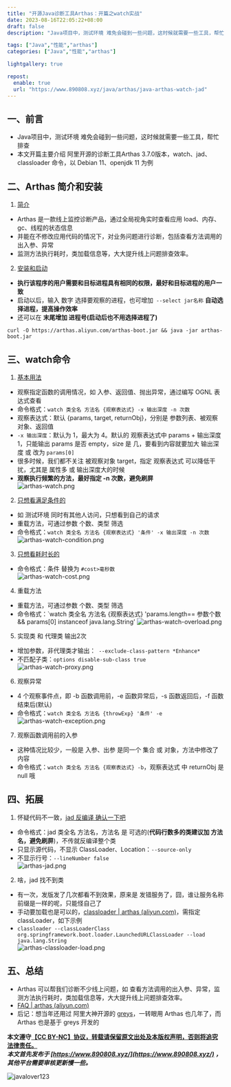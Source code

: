 ```yaml
---
title: "开源Java诊断工具Arthas：开篇之watch实战"
date: 2023-08-16T22:05:22+08:00
draft: false
description: "Java项目中，测试环境 难免会碰到一些问题，这时候就需要一些工具，帮忙排查。本文开篇主要介绍 阿里开源的诊断工具Arthas 3.7.0版本，watch、jad、classloader 命令，以 Debian 11、openjdk 11 为例。后面将继续介绍 Arthas 的其他妙用，敬请期待哦"

tags: ["Java","性能","arthas"]
categories: ["Java","性能","arthas"]

lightgallery: true

repost:
  enable: true
  url: "https://www.890808.xyz/java/arthas/java-arthas-watch-jad"
---
```


<!--more-->

## 一、前言  
- Java项目中，测试环境 难免会碰到一些问题，这时候就需要一些工具，帮忙排查
- 本文开篇主要介绍 阿里开源的诊断工具Arthas 3.7.0版本，watch、jad、classloader 命令，以 Debian 11、openjdk 11 为例

## 二、Arthas 简介和安装  
1. [简介](https://arthas.aliyun.com/doc/)  
- Arthas 是一款线上监控诊断产品，通过全局视角实时查看应用 load、内存、gc、线程的状态信息
- 并能在不修改应用代码的情况下，对业务问题进行诊断，包括查看方法调用的出入参、异常
- 监测方法执行耗时，类加载信息等，大大提升线上问题排查效率。

2. [安装和启动](https://arthas.aliyun.com/doc/install-detail.html)  
- **执行该程序的用户需要和目标进程具有相同的权限，最好和目标进程的用户一致**
- 启动以后，输入 数字 选择要观察的进程，也可增加` --select jar名称` **自动选择进程，提高操作效率**
- 还可以在 **末尾增加 进程号(启动后也不用选择进程了)**  
```shell
curl -O https://arthas.aliyun.com/arthas-boot.jar && java -jar arthas-boot.jar
```

## 三、watch命令  
1. [基本用法](https://arthas.aliyun.com/doc/watch.html)  
- 观察指定函数的调用情况，如 入参、返回值、抛出异常，通过编写 OGNL 表达式查看
- 命令格式：`watch 类全名 方法名 {观察表达式} -x 输出深度 -n 次数`
- 观察表达式：默认 {params, target, returnObj}，分别是 参数列表、被观察对象、返回值
- `-x 输出深度`：默认为 1，最大为 4。默认的 观察表达式中 params + 输出深度 1，只能输出 params 是否 empty，size 是 几，要看到内容就要加大 输出深度 或 改为 `params[0]`
- 很多时候，我们都不关注 被观察对象 target，指定 观察表达式 可以降低干扰，尤其是 属性多 或 输出深度大的时候
- **观察执行频繁的方法，最好指定 -n 次数，避免刷屏**  
![arthas-watch.png](https://img.890808.xyz/file/javalover123/2023/08/arthas-watch.png)

2. [只想看满足条件的](https://arthas.aliyun.com/doc/watch.html#%E6%9D%A1%E4%BB%B6%E8%A1%A8%E8%BE%BE%E5%BC%8F%E7%9A%84%E4%BE%8B%E5%AD%90)  
- 如 测试环境 同时有其他人访问，只想看到自己的请求
- 重载方法，可通过参数 个数、类型 筛选
- 命令格式：`watch 类全名 方法名 {观察表达式} '条件' -x 输出深度 -n 次数`  
![arthas-watch-condition.png](https://img.890808.xyz/file/javalover123/2023/08/arthas-watch-condition.png)

3. [只想看耗时长的](https://arthas.aliyun.com/doc/watch.html#%E6%8C%89%E7%85%A7%E8%80%97%E6%97%B6%E8%BF%9B%E8%A1%8C%E8%BF%87%E6%BB%A4)  
- 命令格式：条件 替换为 `#cost>毫秒数`  
![arthas-watch-cost.png](https://img.890808.xyz/file/javalover123/2023/08/arthas-watch-cost.png)

4. 重载方法
- 重载方法，可通过参数 个数、类型 筛选
- 命令格式：`watch 类全名 方法名 {观察表达式} 'params.length== 参数个数 && params[0] instanceof java.lang.String'
![arthas-watch-overload.png](https://img.890808.xyz/file/javalover123/2023/08/arthas-watch-overload.png)

5. 实现类 和 代理类 输出2次  
- 增加参数，非代理类才输出：` --exclude-class-pattern *Enhance*`  
- 不匹配子类：`options disable-sub-class true`  
![arthas-watch-proxy.png](https://img.890808.xyz/file/javalover123/2023/08/arthas-watch-proxy.png)

6. 观察异常  
- 4 个观察事件点，即 -b 函数调用前，-e 函数异常后，-s 函数返回后，-f 函数结束后(默认)
- 命令格式：`watch 类全名 方法名 {throwExp} '条件' -e`  
![arthas-watch-exception.png](https://img.890808.xyz/file/javalover123/2023/08/arthas-watch-exception.png)

7. 观察函数调用前的入参  
- 这种情况比较少，一般是 入参、出参 是同一个 集合 或 对象，方法中修改了 内容
- 命令格式：`watch 类全名 方法名 {观察表达式} -b`，观察表达式 中 returnObj 是 null 哦  

## 四、拓展  
1. 怀疑代码不一致，[jad 反编译 确认一下吧](https://arthas.aliyun.com/doc/jad.html)  
- 命令格式：jad 类全名 方法名，方法名 是 可选的(**代码行数多的类建议加 方法名，避免刷屏**)，不传就反编译整个类  
- 只显示源代码，不显示 ClassLoader、Location：` --source-only `  
- 不显示行号：` --lineNumber false `  
![arthas-jad.png](https://img.890808.xyz/file/javalover123/2023/08/arthas-jad.png)

2. 啥，jad 找不到类  
- 有一次，发版发了几次都看不到效果，原来是 发错服务了，囧，谁让服务名称前缀是一样的呢，只能怪自己了
- 手动要加载也是可以的，[classloader | arthas (aliyun.com)](https://arthas.aliyun.com/doc/classloader.html#%E4%BD%BF%E7%94%A8-classloader-%E5%8E%BB%E5%8A%A0%E8%BD%BD%E7%B1%BB)，需指定 classLoader，如下示例
- `classloader --classLoaderClass org.springframework.boot.loader.LaunchedURLClassLoader --load java.lang.String`  
![arthas-classloader-load.png](https://img.890808.xyz/file/javalover123/2023/08/arthas-classloader-load.png)

## 五、总结  
- Arthas 可以帮我们诊断不少线上问题，如 查看方法调用的出入参、异常，监测方法执行耗时，类加载信息等，大大提升线上问题排查效率。
- [FAQ | arthas (aliyun.com)](https://arthas.aliyun.com/doc/faq.html)
- 后记：想当年还用过 阿里大神开源的 [greys](https://github.com/oldmanpushcart/greys-anatomy)，一转眼用 Arthas 也几年了，而 Arthas 也是基于 greys 开发的

**本文遵守[【CC BY-NC】协议，转载请保留原文出处及本版权声明，否则将追究法律责任。](https://creativecommons.org/licenses/by-nc/4.0/)**   
***本文首先发布于 [https://www.890808.xyz/](https://www.890808.xyz/) ，其他平台需要审核更新慢一些。***

![javalover123](https://img.890808.xyz/file/javalover123/2023/04/688b88cfd4ed9f6fcd56828b849ce47c.jpg)